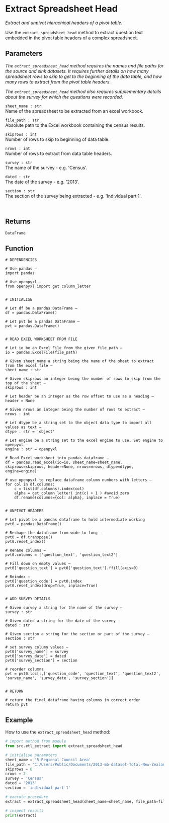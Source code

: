 <!--docs\etl\extract\extract_spreadsheet_head.md-->



Extract Spreadsheet Head
========================

*Extract and unpivot hierachical headers of a pivot table.* 

Use the `extract_spreadsheet_head` method to extract question text embedded in the pivot table headers of a complex spreadsheet. 


Parameters
----------

*The `extract_spreadsheet_head` method requires the names and file paths for the source and sink datasets. It requires further details on how many spreadsheet rows to skip to get to the beginning of the data table, and how many rows to extract from the pivot table headers.* 

*The `extract_spreadsheet_head` method also requires supplementary details about the survey for which the questions were recorded.* 

```sheet_name : str```  
    Name of the spreadsheet to be extracted from an excel workbook. 

```file_path : str```  
    Absolute path to the Excel workbook containing the census results. 

```skiprows : int```  
    Number of rows to skip to beginning of data table. 

```nrows : int```  
    Number of rows to extract from data table headers. 

```survey : str```  
    The name of the survey - e.g. 'Census'. 

```dated : str```   
    The date of the survey - e.g. '2013'. 

```section : str```  
    The section of the survey being extracted - e.g. 'Individual part 1'. 

<br>

Returns
-------
```DataFrame```  


Function
--------

```
# DEPENDENCIES

# Use pandas — 
import pandas

# Use openpyxl —   
from openpyxl import get column_letter 


# INITIALISE 

# Let df be a pandas DataFrame — 
df = pandas.DataFrame()

# Let pvt be a pandas DataFrame — 
pvt = pandas.DataFrame()


# READ EXCEL WORKSHEET FROM FILE

# Let io be an Excel File from the given file_path — 
io = pandas.ExcelFile(file_path)

# Given sheet_name a string being the name of the sheet to extract from the excel file — 
sheet_name : str 

# Given skiprows an integer being the number of rows to skip from the top of the sheet — 
skiprows : int

# Let header be an integer as the row offset to use as a heading — 
header = None 

# Given nrows an integer being the number of rows to extract — 
nrows : int

# Let dtype be a string set to the object data type to import all values as text — 
dtype : str = 'object'

# Let engine be a string set to the excel engine to use. Set engine to openpyxl — 
engine : str = openpyxl

# Read Excel worksheet into pandas dataframe — 
df = pandas.read_excel(io=io, sheet_name=sheet_name, skiprows=skiprows, header=None, nrows=nrows, dtype=dtype, engine=engine)

# use openpyxl to replace dataframe column numbers with letters — 
for col in df.columns: 
    c = list(df.columns).index(col)
    alpha = get_column_letter( int(c) + 1 ) #avoid zero 
    df.rename(columns={col: alpha}, inplace = True)


# UNPIVOT HEADERS 

# Let pivot be a pandas dataframe to hold intermediate working
pvt0 = pandas.DataFrame()

# Reshape the dataframe from wide to long —  
pvt0 = df.transpose() 
pvt0.reset_index() 

# Rename columns —  
pvt0.columns = ['question_text', 'question_text2'] 

# Fill down on empty values — 
pvt0['question_text'] = pvt0['question_text'].ffill(axis=0) 

# Reindex — 
pvt0['question_code'] = pvt0.index  
pvt0.reset_index(drop=True, inplace=True)


# ADD SURVEY DETAILS

# Given survey a string for the name of the survey — 
survey : str

# Given dated a string for the date of the survey — 
dated : str

# Given section a string for the section or part of the survey — 
section : str

# set survey column values — 
pvt0['survey_name'] = survey
pvt0['survey_date'] = dated 
pvt0['survey_section'] = section

# reorder columns
pvt = pvt0.loc[:,['question_code', 'question_text', 'question_text2', 'survey_name', 'survey_date', 'survey_section']]


# RETURN

# return the final dataframe having columns in correct order
return pvt 

```


Example
-------

How to use the `extract_spreadsheet_head` method: 

```python
# import method from module 
from src.etl_extract import extract_spreadsheet_head

# initialise parameters 
sheet_name = '5 Regional Council Area' 
file_path = "C:/Users/Public/Documents/2013-mb-dataset-Total-New-Zealand-individual-part-1.xlsx"
skiprows = 8 
nrows = 2 
survey = 'Census' 
dated = '2013'
section = 'individual part 1'

# execute procedure
extract = extract_spreadsheet_head(sheet_name=sheet_name, file_path=file_path, skiprows=skiprows, nrows=nrows,survey=survey, dated=dated, section=section) 

# inspect results
print(extract)
```

<br>
